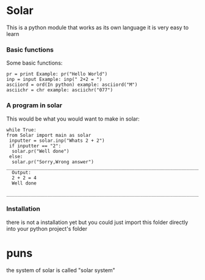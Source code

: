 # Solar
This is a python module that works as its own language
it is very easy to learn
### Basic functions
Some basic functions:
```
pr = print Example: pr("Hello World") 
inp = input Example: inp(" 2+2 = ") 
asciiord = ord(In python) example: asciiord("M")
asciichr = chr example: asciichr("077")
```
### A program in solar
This would be what you would want to make in solar:
```
while True:
from Solar import main as solar
 inputter = solar.inp("Whats 2 + 2")
 if inputter == "2":
  solar.pr("Well done")
 else:
  solar.pr("Sorry,Wrong answer")
___________________________________________________________________________________________________________________________________
  Output:
  2 + 2 = 4
  Well done
 __________________________________________________________________________________________________________________________________
```
### Installation
there is not a installation yet but you could just import this folder directly into your python project's folder
# puns 
the system of solar is called "solar system"
  
